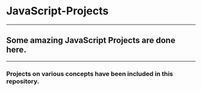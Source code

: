 # JavaScript-Projects

---

## Some amazing JavaScript Projects are done here.

---

### Projects on various concepts have been included in this repository.
